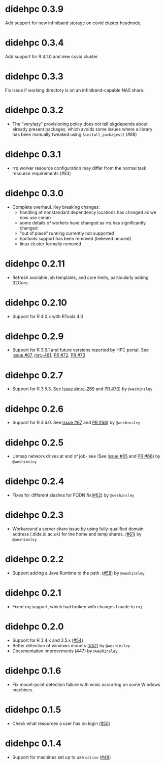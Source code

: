 # didehpc 0.3.9

Add support for new infiniband storage on covid cluster headnode.

# didehpc 0.3.4

Add support for R 4.1.0 and new covid cluster.

# didehpc 0.3.3

Fix issue if working directory is on an infiniband-capable NAS share.

# didehpc 0.3.2

* The "verylazy" provisioning policy does not tell pkgdepends about already present packages, which avoids some issues where a library has been manually tweaked using `$install_packages()` (#88)

# didehpc 0.3.1

* rrq worker resource configuration may differ from the normal task resource requirements (#83)

# didehpc 0.3.0

* Complete overhaul. Key breaking changes:
  - handling of nonstandard dependency locations has changed as we now use conan
  - some details of workers have changed as rrq has significantly changed
  - "out of place" running currently not supported
  - hpctools support has been removed (believed unused)
  - linux cluster formally removed

# didehpc 0.2.11

* Refresh available job templates, and core limits, particularly adding 32Core.

# didehpc 0.2.10

* Support for R 4.0.x with RTools 4.0

# didehpc 0.2.9

* Support for R 3.6.1 and future versions reported by HPC portal. See [Issue #67](https://github.com/mrc-ide/didehpc/issues/71), [mrc-481](https://vimc.myjetbrains.com/youtrack/issue/mrc-481), [PR #72](https://github.com/mrc-ide/didehpc/pull/72), [PR #73](https://github.com/mrc-ide/didehpc/pull/73)

# didehpc 0.2.7

* Support for R 3.5.3. See [Issue #mrc-269](https://vimc.myjetbrains.com/youtrack/issue/mrc-269) and [PR #70](https://github.com/mrc-ide/didehpc/pull/70)) by `@weshinsley`

# didehpc 0.2.6

* Support for R 3.6.0. See [Issue #67](https://github.com/mrc-ide/didehpc/issues/67) and [PR #68](https://github.com/mrc-ide/didehpc/pull/68)) by `@weshinsley`

# didehpc 0.2.5

* Unmap network drives at end of job- see (See [Issue #65](https://github.com/mrc-ide/didehpc/issues/65) and [PR #66](https://github.com/mrc-ide/didehpc/pull/66)) by `@weshinsley`

# didehpc 0.2.4

* Fixes for different slashes for FQDN fix([#62](https://github.com/mrc-ide/didehpc/pull/62)) by `@weshinsley`

# didehpc 0.2.3

* Workaround a server share issue by using fully-qualified domain address (.dide.ic.ac.uk) for the home and temp shares. ([#61](https://github.com/mrc-ide/didehpc/pull/61)) by `@weshinsley`

# didehpc 0.2.2

* Support adding a Java Runtime to the path. ([#58](https://github.com/mrc-ide/didehpc/pull/59)) by `@weshinsley`

# didehpc 0.2.1

* Fixed rrq support, which had broken with changes I made to rrq

# didehpc 0.2.0

* Support for R 3.4.x and 3.5.x ([#54](https://github.com/mrc-ide/didehpc/issues/54))
* Better detection of windows mounts ([#52](https://github.com/mrc-ide/didehpc/pull/52)) by `@weshinsley`
* Documentation improvements ([#47](https://github.com/mrc-ide/didehpc/pull/47)) by `@weshinsley`

# didehpc 0.1.6

* Fix mount-point detection failure with wmic occurring on some Windows machines.

# didehpc 0.1.5

* Check what resources a user has on login ([#50](https://github.com/mrc-ide/didehpc/issues/50))

# didehpc 0.1.4

* Support for machines set up to use `qdrive` ([#48](https://github.com/mrc-ide/didehpc/issues/48))
